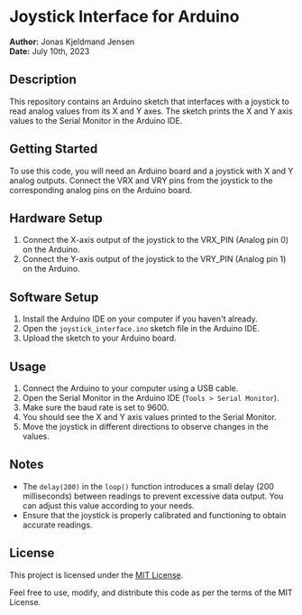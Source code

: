 # Joystick Interface for Arduino

**Author:** Jonas Kjeldmand Jensen  
**Date:** July 10th, 2023

## Description

This repository contains an Arduino sketch that interfaces with a joystick to read analog values from its X and Y axes. The sketch prints the X and Y axis values to the Serial Monitor in the Arduino IDE.

## Getting Started

To use this code, you will need an Arduino board and a joystick with X and Y analog outputs. Connect the VRX and VRY pins from the joystick to the corresponding analog pins on the Arduino board.

## Hardware Setup

1. Connect the X-axis output of the joystick to the VRX_PIN (Analog pin 0) on the Arduino.
2. Connect the Y-axis output of the joystick to the VRY_PIN (Analog pin 1) on the Arduino.

## Software Setup

1. Install the Arduino IDE on your computer if you haven't already.
2. Open the `joystick_interface.ino` sketch file in the Arduino IDE.
3. Upload the sketch to your Arduino board.

## Usage

1. Connect the Arduino to your computer using a USB cable.
2. Open the Serial Monitor in the Arduino IDE (`Tools > Serial Monitor`).
3. Make sure the baud rate is set to 9600.
4. You should see the X and Y axis values printed to the Serial Monitor.
5. Move the joystick in different directions to observe changes in the values.

## Notes

- The `delay(200)` in the `loop()` function introduces a small delay (200 milliseconds) between readings to prevent excessive data output. You can adjust this value according to your needs.
- Ensure that the joystick is properly calibrated and functioning to obtain accurate readings.

## License

This project is licensed under the [MIT License](LICENSE).

Feel free to use, modify, and distribute this code as per the terms of the MIT License.
